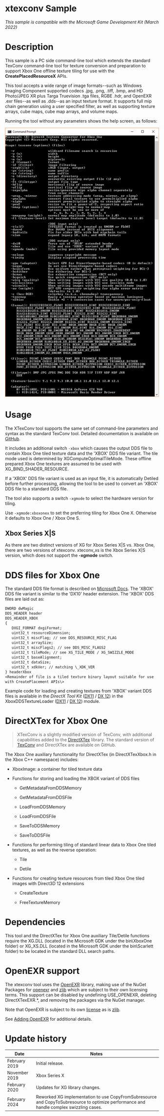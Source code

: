 # xtexconv Sample

*This sample is compatible with the Microsoft Game Development Kit (March 2022)*

# Description

This sample is a PC side command-line tool which extends the standard
TexConv command-line tool for texture conversion and preparation to
support Xbox One offline texture tiling for use with the
**CreatePlacedResourceX** APIs.

This tool accepts a wide range of image formats\--such as Windows
Imaging Component supported codecs .jpg, .png, .tiff, .bmp, and HD
Photo/JPEG XR plus Targa Truevision .tga files, RGBE .hdr, and OpenEXR
.exr files\--as well as .dds\--as an input texture format. It supports
full mip chain generation using a user specified filter, as well as
supporting texture arrays, cube maps, cube map arrays, and volume maps.

Running the tool without any parameters shows the help screen, as
follows:

![](./media/image1.png)

# Usage

The XTexConv tool supports the same set of command-line parameters and
syntax as the standard TexConv tool. Detailed documentation is available
on [GitHub](https://github.com/Microsoft/DirectXTex/wiki/Texconv).

It includes an additional switch `-xbox` which causes the output DDS
file to contain Xbox One tiled texture data and the 'XBOX' DDS file
variant. The tile mode used is determined by XGComputeOptimalTileMode.
These offline prepared Xbox One textures are assumed to be used with
XG_BIND_SHADER_RESOURCE.

If a 'XBOX' DDS file variant is used as an input file, it is
automatically Detiled before further processing, allowing the tool to be
used to convert an 'XBOX' DDS file to a standard DDS file.

The tool also supports a switch `-xgmode` to select the hardware
version for tiling.

Use `-xgmode:xboxonex` to set the preferring tiling for Xbox One X.
Otherwise it defaults to Xbox One / Xbox One S.

## Xbox Series X|S

As there are two distinct versions of XG for Xbox Series X|S vs. Xbox
One, there are two versions of xtexconv. xteconv_xs is the Xbox Series
X|S version, which does not support the **-xgmode** switch.

# DDS files for Xbox One

The standard DDS file format is described on [Microsoft
Docs](https://docs.microsoft.com/en-us/windows/desktop/direct3ddds/dx-graphics-dds-pguide).
The 'XBOX' DDS file variant is similar to the 'DX10' header extension.
The 'XBOX' DDS files are laid out as:

```
DWORD dwMagic
DDS_HEADER header
DDS_HEADER_XBOX
{
   DXGI_FORMAT dxgiFormat;
   uint32_t resourceDimension;
   uint32_t miscFlag; // see DDS_RESOURCE_MISC_FLAG
   uint32_t arraySize;
   uint32_t miscFlags2; // see DDS_MISC_FLAGS2
   uint32_t tileMode; // see XG_TILE_MODE / XG_SWIZZLE_MODE
   uint32_t baseAlignment;
   uint32_t dataSize;
   uint32_t xdkVer; // matching \_XDK_VER
} headerXbox
<Remainder of file is a tiled texture binary layout suitable for use with CreatePlacement APIs\>
```

Example code for loading and creating textures from 'XBOX' variant DDS
files is available in the *DirectX Tool Kit*
([DX11](https://github.com/Microsoft/DirectXTK) / [DX
12](https://github.com/Microsoft/DirectXTK12)) in the
XboxDDSTextureLoader
([DX11](https://github.com/Microsoft/DirectXTK/wiki/XboxDDSTextureLoader)
/ [DX
12](https://github.com/Microsoft/DirectXTK12/wiki/XboxDDSTextureLoader))
module.

# DirectXTex for Xbox One

> XTexConv is a slightly modified version of TexConv, with additional capabilities added to the [DirectXTex](https://github.com/Microsoft/DirectXTex/) library. The standard version of [TexConv](https://github.com/Microsoft/DirectXTex/wiki/Texconv) and DirectXTex are available on GitHub.

The Xbox One auxiliary functionality for DirectXTex (in DirectXTexXbox.h in the Xbox C++ namespace) includes:

-   XboxImage: a container for tiled texture data

-   Functions for storing and loading the XBOX variant of DDS files

    -   GetMetadataFromDDSMemory

    -   GetMetadataFromDDSFile

    -   LoadFromDDSMemory

    -   LoadFromDDSFile

    -   SaveToDDSMemory

    -   SaveToDDSFile

-   Functions for performing tiling of standard linear data to Xbox One
    tiled textures, as well as the reverse operation:

    -   Tile

    -   Detile

-   Functions for creating texture resources from tiled Xbox One tiled
    images with Direct3D 12 extensions

    -   CreateTexture

    -   FreeTextureMemory

# Dependencies

This tool and the DirectXTex for Xbox One auxiliary Tile/Detile
functions require the XG.DLL (located in the Microsoft GDK under the
bin\\XboxOne folder) or XG_XS.DLL (located in the Microsoft GDK under
the bin\\Scarlett folder) to be located in the standard DLL search
paths.

# OpenEXR support

The xtexconv tool uses the [OpenEXR](http://www.openexr.com/) library,
making use of the NuGet Packages for
[openexr](https://www.nuget.org/packages/openexr-msvc14-x64/) and
[zlib](https://www.nuget.org/packages/zlib/) which are subject to their
own licensing terms. This support can be disabled by undefining
USE_OPENEXR, deleting DirectXTexEXR.\*, and removing the packages via
the NuGet manager.

Note that OpenEXR is subject to its own
[license](https://github.com/openexr/openexr/blob/develop/OpenEXR/LICENSE)
as is [zlib](http://zlib.net/zlib_license.html).

See [Adding
OpenEXR](https://github.com/Microsoft/DirectXTex/wiki/Adding-OpenEXR)
for additional details.

# Update history

|Date|Notes|
|---|---|
|February 2019|Initial release.|
|November 2019|Xbox Series X|S support.|
|February 2020|Updates for XG library changes.|
|February 2024|Reworked XG implementation to use CopyFromSubresource and CopyToSubresource to optimize performance and handle complex swizzling cases.|
